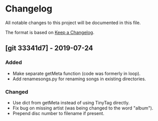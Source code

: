# Changelog
All notable changes to this project will be documented in this file.

The format is based on
[Keep a Changelog](https://keepachangelog.com/en/1.0.0/).

## [git 33341d7] - 2019-07-24
### Added
- Make separate getMeta function (code was formerly in loop).
- Add renamesongs.py for renaming songs in existing directories.

### Changed
- Use dict from getMeta instead of using TinyTag directly.
- Fix bug on missing artist (was being changed to the word "album").
- Prepend disc number to filename if present.
